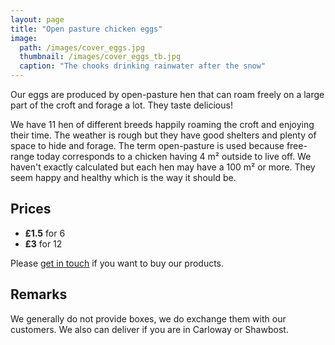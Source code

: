 ```yaml
---
layout: page
title: "Open pasture chicken eggs"
image:
  path: /images/cover_eggs.jpg
  thumbnail: /images/cover_eggs_tb.jpg
  caption: "The chooks drinking rainwater after the snow"
---
```

Our eggs are produced by open-pasture hen that can roam freely on a large part of the croft and forage a lot. They taste delicious!

We have 11 hen of different breeds happily roaming the croft and enjoying their time. The weather is rough but they have good shelters and plenty of space to hide and forage. 
The term open-pasture is used because free-range today corresponds to a chicken having 4 m² outside to live off. We haven't exactly calculated but each hen may have a 100 m² or more. They seem happy and healthy which is the way it should be.

## Prices

* __£1.5__ for 6
* __£3__ for 12

Please [get in touch](mailto:dsl6a04ab@mozmail.com) if you want to buy our products.

## Remarks
We generally do not provide boxes, we do exchange them with our customers. We also can deliver if you are in Carloway or Shawbost. 
